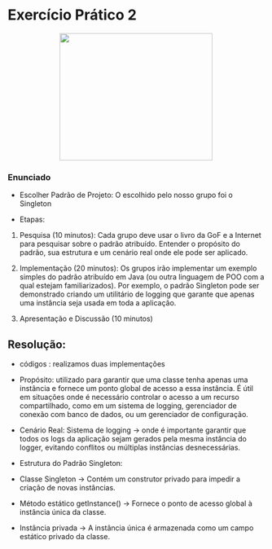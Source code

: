 # Exercício Prático 2

<div align="center">
 <img height=250 width=300 src="https://refactoring.guru/images/patterns/content/singleton/singleton-3x.png">
</div>

### Enunciado
- Escolher Padrão de Projeto:
O escolhido pelo nosso grupo foi o Singleton

- Etapas:

1. Pesquisa (10 minutos): Cada grupo deve usar o livro da GoF e a Internet para pesquisar sobre o padrão atribuído. Entender o propósito do padrão, sua estrutura e um cenário real onde ele pode ser aplicado. 

2. Implementação (20 minutos): Os grupos irão implementar um exemplo simples do padrão atribuído em Java (ou outra linguagem de POO com a qual estejam familiarizados). Por exemplo, o padrão Singleton pode ser demonstrado criando um utilitário de logging que garante que apenas uma instância seja usada em toda a aplicação.

3. Apresentação e Discussão (10 minutos)


## Resolução:

- códigos : realizamos duas implementações

- Propósito:
utilizado para garantir que uma classe tenha apenas uma instância e fornece um ponto global de acesso a essa instância. 
É útil em situações onde é necessário controlar o acesso a um recurso compartilhado, como em um sistema de logging, gerenciador de conexão com banco de dados, ou um gerenciador de configuração.

- Cenário Real:
Sistema de logging -> onde é importante garantir que todos os logs da aplicação sejam gerados pela mesma instância do logger, evitando conflitos ou múltiplas instâncias desnecessárias.


- Estrutura do Padrão Singleton:

-   Classe Singleton -> Contém um construtor privado para impedir a criação de novas instâncias.
-   Método estático getInstance() -> Fornece o ponto de acesso global à instância única da classe.
-   Instância privada -> A instância única é armazenada como um campo estático privado da classe.
